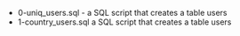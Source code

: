 - 0-uniq_users.sql - a SQL script that creates a table users
- 1-country_users.sql
a SQL script that creates a table users